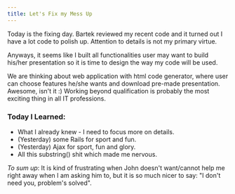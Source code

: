 ```yaml
--- 
title: Let's Fix my Mess Up
---
```


Today is the fixing day. Bartek reviewed my recent code and it turned out I have a lot code to polish up. Attention to details is not my primary virtue.

Anyways, it seems like I built all functionalities user may want to build his/her presentation so it is time to design the way my code will be used.

We are thinking about web application with html code generator, where user can choose features he/she wants and download pre-made presentation. Awesome, isn't it :) Working beyond qualification is probably the most exciting thing in all IT professions.


### Today I Learned:
* What I already knew - I need to focus more on details.
* (Yesterday) some Rails for sport and fun.
* (Yesterday) Ajax for sport, fun and glory.
* All this substring() shit which made me nervous.


_To sum up_:
It is kind of frustrating when John doesn't want/cannot help me right away when I am asking him to, but it is so much nicer to say: "I don't need you, problem's solved".
